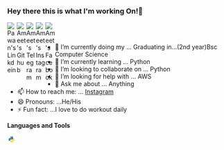 ### Hey there this is what I'm working On!👋


<a href="https://linkedin.com/in/imthepk">
  <img align="left" alt="Pawan's Linkdein" width="22px" src="https://cdn.jsdelivr.net/npm/simple-icons@v3/icons/linkedin.svg" />
</a>

<a href="https://github.com/Ameetms">
  <img align="left" alt="Ameet's Github" width="22px" src="https://cdn.jsdelivr.net/npm/simple-icons@v3/icons/github.svg" />
</a>
<a href="https://t.me/ameetms">
  <img align="left" alt="Ameet's Telegram" width="22px" src="https://cdn.jsdelivr.net/npm/simple-icons@v3/icons/telegram.svg" />
</a>
<a href="https://instagram.com/ameet_m.s/">
  <img align="left" alt="Ameet's Instagram" width="22px" src="https://cdn.jsdelivr.net/npm/simple-icons@v3/icons/instagram.svg" />
</a>
<a href="https://www.facebook.com/profile.php?id=100007835895490/">
  <img align="left" alt="Ameet's Facebook" width="22px" src="https://cdn.jsdelivr.net/npm/simple-icons@v3/icons/facebook.svg" />
</a>


<br/>
<br/>


- 🔭 I’m currently doing my ...  Graduating in...(2nd year)Bsc Computer Science
- 🌱 I’m currently learning ...  Python
- 👯 I’m looking to collaborate on ...  Python
- 🤔 I’m looking for help with ...  AWS
- 💬 Ask me about ...  Anything
- 📫 How to reach me: ...  [Instagram](https://www.instagram.com/ameet_m.s/?hl=en)
- 😄 Pronouns: ...He/His
- ⚡ Fun fact: ...I love to do workout daily

**Languages and Tools**

<code><img height="20" src="https://raw.githubusercontent.com/github/explore/80688e429a7d4ef2fca1e82350fe8e3517d3494d/topics/python/python.png"></code>
